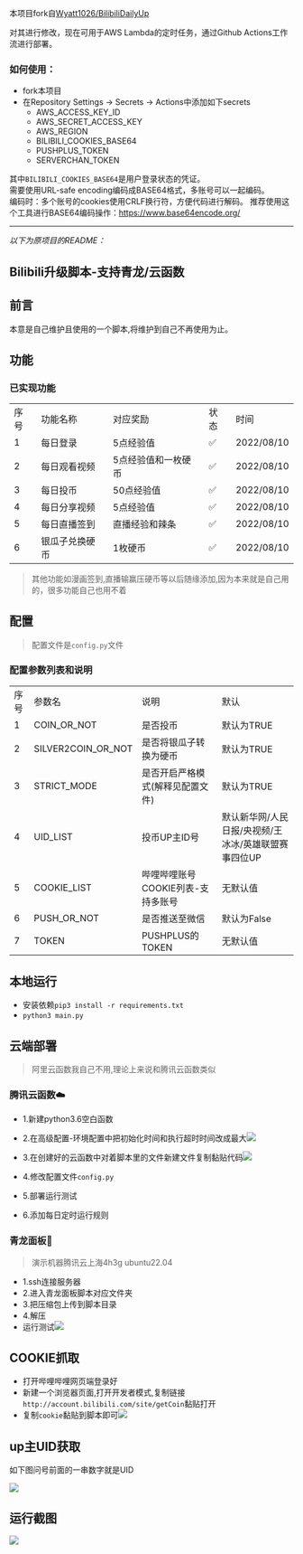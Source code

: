 本项目fork自[Wyatt1026/BilibiliDailyUp](https://github.com/Wyatt1026/BilibiliDailyUp)

对其进行修改，现在可用于AWS Lambda的定时任务，通过Github Actions工作流进行部署。

### 如何使用：
- fork本项目
- 在Repository Settings → Secrets → Actions中添加如下secrets
  - AWS_ACCESS_KEY_ID
  - AWS_SECRET_ACCESS_KEY
  - AWS_REGION
  - BILIBILI_COOKIES_BASE64
  - PUSHPLUS_TOKEN
  - SERVERCHAN_TOKEN


其中`BILIBILI_COOKIES_BASE64`是用户登录状态的凭证。  
需要使用URL-safe encoding编码成BASE64格式，多账号可以一起编码。  
编码时：多个账号的cookies使用CRLF换行符，方便代码进行解码。
推荐使用这个工具进行BASE64编码操作：https://www.base64encode.org/


---
_以下为原项目的README：_

## Bilibili升级脚本-支持青龙/云函数

## 前言

本意是自己维护且使用的一个脚本,将维护到自己不再使用为止。

## 功能

### 已实现功能

  <table>
 		<tr>
    <td>序号</td>
    <td>功能名称</td>
    <td>对应奖励</td>
    <td>状态</td>
    <td>时间</td>
 	 </tr>
    <tr>
    <td>1</td>
    <td>每日登录</td>
    <td>5点经验值</td>
    <td>✅</td>
    <td>2022/08/10</td>
  	</tr>
    <tr>
    <td>2</td>
    <td>每日观看视频</td>
    <td>5点经验值和一枚硬币</td>
    <td>✅</td>
    <td>2022/08/10</td>
  	</tr>
        <tr>
    <td>3</td>
    <td>每日投币</td>
    <td>50点经验值</td>
    <td>✅</td>
    <td>2022/08/10</td>
  	</tr>
        <tr>
    <td>4</td>
    <td>每日分享视频</td>
    <td>5点经验值</td>
    <td>✅</td>
    <td>2022/08/10</td>
  	</tr>
        <tr>
    <td>5</td>
    <td>每日直播签到</td>
    <td>直播经验和辣条</td>
    <td>✅</td>
    <td>2022/08/10</td>
  	</tr>
        <tr>
    <td>6</td>
    <td>银瓜子兑换硬币</td>
    <td>1枚硬币</td>
    <td>✅</td>
    <td>2022/08/10</td>
  	</tr>
    <tr>
</table>


> 其他功能如漫画签到,直播输赢压硬币等以后随缘添加,因为本来就是自己用的，很多功能自己也用不着

## 配置

> 配置文件是`config.py`文件
### 配置参数列表和说明
  <table>
 		<tr>
    <td>序号</td>
    <td>参数名</td>
    <td>说明</td>
    <td>默认</td>
 	 </tr>
    <tr>
    <td>1</td>
    <td>COIN_OR_NOT</td>
    <td>是否投币</td>
    <td>默认为TRUE</td>
  	</tr>
        <tr>
    <td>2</td>
    <td>SILVER2COIN_OR_NOT</td>
    <td>是否将银瓜子转换为硬币</td>
    <td>默认为TRUE</td>
  	</tr>
            <tr>
    <td>3</td>
    <td>STRICT_MODE</td>
    <td>是否开启严格模式(解释见配置文件)</td>
    <td>默认为TRUE</td>
  	</tr>
                <tr>
    <td>4</td>
    <td>UID_LIST</td>
    <td>投币UP主ID号</td>
    <td>默认新华网/人民日报/央视频/王冰冰/英雄联盟赛事四位UP</td>
  	</tr>
                    <tr>
    <td>5</td>
    <td>COOKIE_LIST</td>
    <td>哔哩哔哩账号COOKIE列表-支持多账号</td>
    <td>无默认值</td>
  	</tr>
                        <tr>
    <td>6</td>
    <td>PUSH_OR_NOT</td>
    <td>是否推送至微信</td>
    <td>默认为False</td>
  	</tr>
                            <tr>
    <td>7</td>
    <td>TOKEN</td>
    <td>PUSHPLUS的TOKEN</td>
    <td>无默认值</td>
  	</tr>
    <tr>
</table>

## 本地运行

- 安装依赖`pip3 install -r requirements.txt`
- `python3 main.py`

## 云端部署

> 阿里云函数我自己不用,理论上来说和腾讯云函数类似

### 腾讯云函数☁️

- 1.新建python3.6空白函数

- 2.在高级配置-环境配置中把初始化时间和执行超时时间改成最大![](https://img.ifool.me/i/2022/08/15/fq93if.webp)

- 3.在创建好的云函数中对着脚本里的文件新建文件复制黏贴代码![](https://img.ifool.me/i/2022/08/15/fs5ua7.webp)

- 4.修改配置文件`config.py`
- 5.部署运行测试
- 6.添加每日定时运行规则

### 青龙面板🐉

> 演示机器腾讯云上海4h3g ubuntu22.04

- 1.ssh连接服务器
- 2.进入青龙面板脚本对应文件夹
- 3.把压缩包上传到脚本目录
- 4.解压
- 运行测试![](https://img.ifool.me/i/2022/08/15/qo0ptr.webp)

## COOKIE抓取

- 打开哔哩哔哩网页端登录好
- 新建一个浏览器页面,打开开发者模式,复制链接`http://account.bilibili.com/site/getCoin`黏贴打开
- 复制`cookie`黏贴到脚本即可![](https://img.ifool.me/i/2022/08/15/h9n8b4.webp)

## up主UID获取

如下图问号前面的一串数字就是UID

![](https://img.ifool.me/i/2022/08/15/hhnbpl.webp)

## 运行截图

![](https://img.ifool.me/i/2022/08/15/hb1oly.webp)
